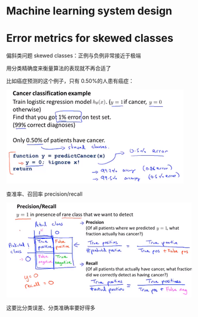 # Machine learning system design

# Error metrics for skewed classes

偏斜类问题 skewed classes：正例与负例非常接近于极端

用分类精确度来衡量算法的表现就不再合适了

比如癌症预测的这个例子，只有 0.50%的人患有癌症：

![1620631158548](..\image\1620631158548.png)



查准率、召回率  precision/recall

![1620634851867](..\image\1620634851867.png)

这要比分类误差、分类准确率要好得多

